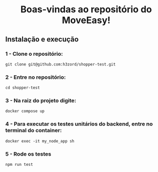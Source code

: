 <h1 align="center">Boas-vindas ao repositório do MoveEasy!</h1>

## Instalação e execução

### 1 - Clone o repositório:
```
git clone git@github.com:h3zord/shopper-test.git
```

### 2 - Entre no repositório:
```
cd shopper-test
```

### 3 - Na raiz do projeto digite:
```
docker compose up
```

### 4 - Para executar os testes unitários do backend, entre no terminal do container:
```
docker exec -it my_node_app sh
```

### 5 - Rode os testes
```
npm run test
```